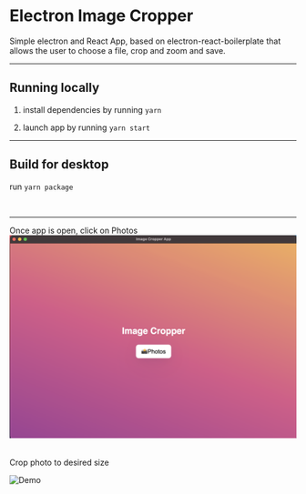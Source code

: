 # Electron Image Cropper

Simple electron and React App, based on electron-react-boilerplate that allows the user to choose a file, crop and zoom and save.

---

## Running locally

1. install dependencies by running `yarn`

2. launch app by running `yarn start`

---

## Build for desktop

run `yarn package`

<br>

---

Once app is open, click on Photos
![Demo](image.png)

<br>
Crop photo to desired size

![Demo](gif.gif)

